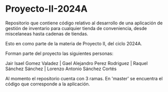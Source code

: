 # Proyecto-II-2024A

Repositorio que contiene código relativo al desarrollo de una aplicación de gestión de inventario para cualquier tienda de conveniencia, desde miscelaneas hasta cadenas de tiendas.

Esto en como parte de la materia de Proyecto II, del ciclo 2024A.

Forman parte del proyecto las siguientes personas:

Jair Isael Gomez Valadez | Gael Alejandro Perez Rodriguez | Raquel Sánchez Sánchez | Lorenzo Antonio Sánchez Cortés 

Al momento el repositorio cuenta con
3 ramas. En 'master' se encuentra el código 
que corresponde a la aplicación.

